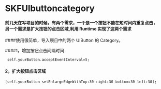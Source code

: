# SKFUIbuttoncategory

#### 前几天在写项目的时候，有两个需求，一个是一个按钮不能在短时间内重复点击，另一个需求是扩大按钮的点击区域,利用 Runtime 实现了这两个需求

####使用很简单，导入项目中的两个 UIButton 的 Category。

####1，增加按钮点击间隔时间

```objc
 self.yourButton.acceptEventInterval=5;
```




#### 2，扩大按钮点击区域
```objc
[self.yourButton setEnlargeEdgeWithTop:30 right:30 bottom:30 left:30];
```